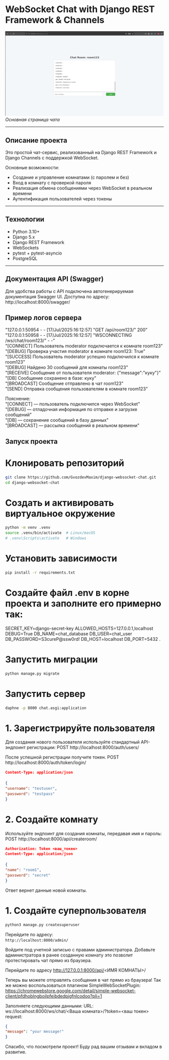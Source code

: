 # WebSocket Chat with Django REST Framework & Channels

![Chat screenshot](./screenshots/chat_main.png)  
*Основная страница чата*

---

## Описание проекта

Это простой чат-сервис, реализованный на Django REST Framework и Django Channels с поддержкой WebSocket.  

Основные возможности:
- Создание и управление комнатами (с паролем и без)
- Вход в комнату с проверкой пароля
- Реализация обмена сообщениями через WebSocket в реальном времени
- Аутентификация пользователей через токены

---

## Технологии

- Python 3.10+
- Django 5.x
- Django REST Framework
- WebSockets
- pytest + pytest-asyncio
- PostgreSQL 

---

## Документация API (Swagger)

Для удобства работы с API подключена автогенерируемая документация Swagger UI.
Доступна по адресу: http://localhost:8000/swagger/

## Пример логов сервера
"127.0.0.1:50954 - - [17/Jul/2025:16:12:57] \"GET /api/room123/\" 200"  
"127.0.0.1:50958 - - [17/Jul/2025:16:12:57] \"WSCONNECTING /ws/chat/room123/\" - -"  
"[CONNECT] Пользователь moderator подключается к комнате room123"  
"[DEBUG] Проверка участия moderator в комнате room123: True"  
"[SUCCESS] Пользователь moderator успешно подключился к комнате room123"  
"[DEBUG] Найдено 30 сообщений для комнаты room123"  
"[RECEIVE] Сообщение от пользователя moderator: {\"message\":\"куку\"}"  
"[DB] Сообщение сохранено в базе: куку"  
"[BROADCAST] Сообщение отправлено в чат room123"  
"[SEND] Отправка сообщения пользователям в комнате room123"

Пояснение:  
"[CONNECT] — пользователь подключился через WebSocket"  
"[DEBUG] — отладочная информация по отправке и загрузке сообщений"  
"[DB] — сохранение сообщений в базу данных"  
"[BROADCAST] — рассылка сообщений в реальном времени"


## Запуск проекта

# Клонировать репозиторий
```bash
git clone https://github.com/GvozdevMaxim/django-websocket-chat.git
cd django-websocket-chat
```
# Создать и активировать виртуальное окружение
```bash
python -m venv .venv
source .venv/bin/activate  # Linux/macOS
# .venv\Scripts\activate   # Windows
```

# Установить зависимости
```bash
pip install -r requirements.txt
```
# Создайте файл .env в корне проекта и заполните его примерно так:
SECRET_KEY=django-secret-key
ALLOWED_HOSTS=127.0.0.1,localhost
DEBUG=True
DB_NAME=chat_database
DB_USER=chat_user
DB_PASSWORD=S3cureP@ssw0rd!
DB_HOST=localhost
DB_PORT=5432
.
# Запустить миграции
```bash
python manage.py migrate
```

# Запустить сервер
```bash
daphne -p 8000 chat.asgi:application
```

# 1. Зарегистрируйте пользователя

Для создания нового пользователя используйте стандартный API-эндпоинт регистрации:
POST http://localhost:8000/auth/users/

После успешной регистрации получите токен.
POST http://localhost:8000/auth/token/login/
```json
Content-Type: application/json

{
"username": "testuser",
"password": "testpass"
}
```

# 2. Создайте комнату

Используйте эндпоинт для создания комнаты, передавая имя и  пароль:
POST http://localhost:8000/api/createroom/
```json
Authorization: Token <ваш_токен>
Content-Type: application/json

{
"name": "room1",
"password": "secret"
}
```
Ответ вернет данные новой комнаты.

# 1. Создайте суперпользователя
```bash
python3 manage.py createsuperuser
```
Перейдите по адресу:  
`http://localhost:8000/admin/`  

Войдите под учетной записью с правами администратора.
Добавьте администратора в ранее созданную комнату это позволит протестировать чат прямо из браузера.

Перейдите по адресу http://127.0.0.1:8000/api/<ИМЯ КОМНАТЫ>/

Теперь вы можете отправлять сообщения в чат прямо из браузера!
Так же можно воспользоваться плагином SimpleWebSocketPlugin:
https://chromewebstore.google.com/detail/simple-websocket-client/pfdhoblngboilpfeibdedpjgfnlcodoo?pli=1

Заполняете следующими данными:
URL: ws://localhost:8000/ws/chat/<Ваша комната>/?token=<ваш токен>
request:

```json
{
"message": "your message!"
}
```
Спасибо, что посмотрели проект!
Буду рад вашим отзывам и вкладом в развитие.
